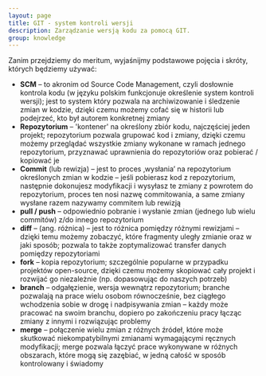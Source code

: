 ```yaml
---
layout: page
title: GIT - system kontroli wersji
description: Zarządzanie wersją kodu za pomocą GIT.
group: knowledge
---
```


Zanim przejdziemy do meritum, wyjaśnijmy podstawowe pojęcia i skróty, których będziemy używać:

* **SCM** – to akronim od Source Code Management, czyli dosłownie kontrola kodu (w języku polskim funkcjonuje określenie system kontroli wersji); jest to system który pozwala na archiwizowanie i śledzenie zmian w kodzie, dzięki czemu możemy cofać się w historii lub podejrzeć, kto był autorem konkretnej zmiany
* **Repozytorium** – 'kontener' na określony zbiór kodu, najczęściej jeden projekt; repozytorium pozwala grupować kod i zmiany, dzięki czemu możemy przeglądać wszystkie zmiany wykonane w ramach jednego repozytorium, przyznawać uprawnienia do repozytoriów oraz pobierać / kopiować je
* **Commit** (lub rewizja) – jest to proces ‚wysłania’ na repozytorium określonych zmian w kodzie – jeśli pobierasz kod z repozytorium, następnie dokonujesz modyfikacji i wysyłasz te zmiany z powrotem do repozytorium, proces ten nosi nazwę commitowania, a same zmiany wysłane razem nazywamy commitem lub rewizją
* **pull / push** – odpowiednio pobranie i wysłanie zmian (jednego lub wielu commitów) z/do innego repozytorium
* **diff** – (ang. różnica) – jest to różnica pomiędzy różnymi rewizjami – dzięki temu możemy zobaczyć, które fragmenty uległy zmianie oraz w jaki sposób; pozwala to także zoptymalizować transfer danych pomiędzy repozytoriami
* **fork** – kopia repozytorium; szczególnie popularne w przypadku projektów open-source, dzięki czemu możemy skopiować cały projekt i rozwijać go niezależnie (np. dopasowując do naszych potrzeb)
* **branch** – odgałęzienie, wersja wewnątrz repozytorium; branche pozwalają na prace wielu osobom równocześnie, bez ciągłego wchodzenia sobie w drogę i nadpisywania zmian – każdy może pracować na swoim branchu, dopiero po zakończeniu pracy łącząc zmiany z innymi i rozwiązując problemy
* **merge** – połączenie wielu zmian z różnych źródeł, które może skutkować niekompatybilnymi zmianami wymagającymi ręcznych modyfikacji; merge pozwala łączyć prace wykonywane w różnych obszarach, które mogą się zazębiać, w jedną całość w sposób kontrolowany i świadomy
